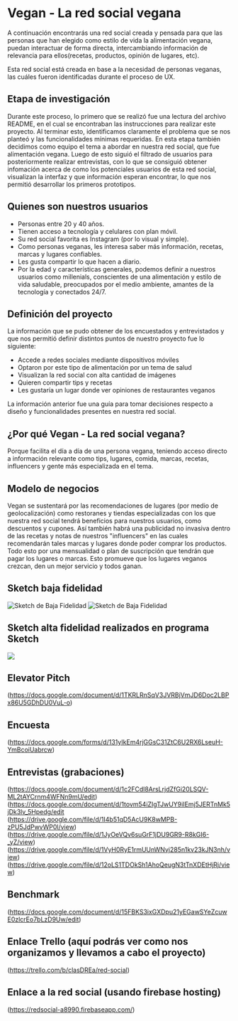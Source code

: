 # Vegan - La red social vegana

A continuación encontrarás una red social creada y pensada para que las personas que han elegido como estilo de vida la alimentación vegana, puedan interactuar de forma directa, intercambiando información de relevancia para ellos(recetas, productos, opinión de lugares, etc).

Esta red social está creada en base a la necesidad de personas veganas, las cuáles fueron identificadas durante el proceso de UX.

## Etapa de investigación

Durante este proceso, lo primero que se realizó fue una lectura del archivo README, en el cual se encontraban las instrucciones para realizar este proyecto.
Al terminar esto, identificamos claramente el problema que se nos planteó y las funcionalidades mínimas requeridas.
En esta etapa también decidimos como equipo el tema a abordar en nuestra red social, que fue alimentación vegana. Luego de esto siguió el filtrado  de usuarios para posteriormente realizar entrevistas, con lo que se consiguió obtener infomación acerca de como los potenciales usuarios de esta red social, visualizan la interfaz y que información esperan encontrar, lo que nos permitió desarrollar los primeros prototipos.

## Quienes son nuestros usuarios

* Personas entre 20 y 40 años.
* Tienen acceso a tecnología y celulares con plan móvil.
* Su red social favorita es Instagram (por lo visual y simple).
* Como personas veganas, les interesa saber más información, recetas, marcas y lugares confiables.
* Les gusta compartir lo que hacen a diario.
* Por la edad y características generales, podemos definir a nuestros usuarios como millenials, conscientes de una alimentación y estilo de vida saludable, preocupados por el medio ambiente, amantes de la tecnología y conectados 24/7.

## Definición del proyecto

La información que se pudo obtener de los encuestados y entrevistados y que nos permitió definir distintos puntos de nuestro proyecto fue lo siguiente:

* Accede a redes sociales mediante dispositivos móviles
* Optaron por este tipo de alimentación por un tema de salud
* Visualizan la red social con alta cantidad de imágenes
* Quieren compartir tips y recetas
* Les gustaría un lugar donde ver opiniones de restaurantes veganos

La información anterior fue una guía para tomar decisiones respecto a diseño y funcionalidades presentes en nuestra red social.

## ¿Por qué Vegan - La red social vegana?

Porque facilita el día a día de una persona vegana, teniendo acceso directo a información relevante como tips, lugares, comida, marcas, recetas, influencers y gente más especializada en el tema.

## Modelo de negocios

Vegan se sustentará por las recomendaciones de lugares (por medio de geolocalización) como restoranes y tiendas especializadas con los que nuestra red social tendrá beneficios para nuestros usuarios, como descuentos y cupones. Así también habrá una publicidad no invasiva dentro de las recetas y notas de nuestros "influencers" en las cuales recomendarán tales marcas y lugares donde poder comprar los productos. Todo esto por una mensualidad o plan de suscripción que tendrán que pagar los lugares o marcas. Esto promueve que los lugares veganos crezcan, den un mejor servicio y todos ganan.

## Sketch baja fidelidad

<img src="/img/1.jpeg" alt="Sketch de Baja Fidelidad"/>
<img src="/img/2.jpeg" alt="Sketch de Baja Fidelidad"/>

## Sketch alta fidelidad realizados en programa Sketch

<img src="/imagenesVegan/Vegan-RedSocial.jpg">

## Elevator Pitch

(https://docs.google.com/document/d/1TKRLRnSqV3JVRBjVmJD6Doc2LBPx86U5GDhDU0VuL-o)

## Encuesta

(https://docs.google.com/forms/d/131yIkEm4rjGGsC31ZtC6U2RX6LseuH-YmBcoiUabrcw)

## Entrevistas (grabaciones)

(https://docs.google.com/document/d/1c2FCdl8ArsLrjdZfGi20LSQV-ML2tAYCrnm4WFNn9mU/edit)
(https://docs.google.com/document/d/1tovm54iZIgTJwUY9iIEmj5JERTnMk5jDk3lv_5Hpedg/edit
(https://drive.google.com/file/d/1I4b51qD5AcU9K8wMPB-zPU5JdPwvWP0l/view)
(https://drive.google.com/file/d/1JyOeVQv6suGrF1jDU9GR9-R8kGI6-_yZ/view)
(https://drive.google.com/file/d/1VyH0RyE1rmUUnWNvj285n1kv23kJN3nh/view)
(https://drive.google.com/file/d/12oLS1TDOkSh1AhoQeugN3tTnXDEtHjRj/view)

## Benchmark

(https://docs.google.com/document/d/15FBKS3ixGXDpu21yEGawSYeZcuwE0zlcrEo7bLzD9Uw/edit)

## Enlace Trello (aquí podrás ver como nos organizamos y llevamos a cabo el proyecto)

(https://trello.com/b/clasDREa/red-social)

## Enlace a la red social (usando firebase hosting)

(https://redsocial-a8990.firebaseapp.com/)